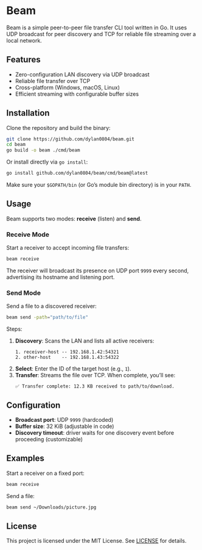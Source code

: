 # Beam

Beam is a simple peer-to-peer file transfer CLI tool written in Go. It uses UDP broadcast for peer discovery and TCP for reliable file streaming over a local network.

## Features

- Zero-configuration LAN discovery via UDP broadcast
- Reliable file transfer over TCP
- Cross-platform (Windows, macOS, Linux)
- Efficient streaming with configurable buffer sizes

## Installation

Clone the repository and build the binary:

```bash
git clone https://github.com/dylan0804/beam.git
cd beam
go build -o beam ./cmd/beam
```

Or install directly via `go install`:

```bash
go install github.com/dylan0804/beam/cmd/beam@latest
```

Make sure your `$GOPATH/bin` (or Go’s module bin directory) is in your `PATH`.

## Usage

Beam supports two modes: **receive** (listen) and **send**.

### Receive Mode

Start a receiver to accept incoming file transfers:

```bash
beam receive
```

The receiver will broadcast its presence on UDP port `9999` every second, advertising its hostname and listening port.

### Send Mode

Send a file to a discovered receiver:

```bash
beam send -path="path/to/file"
```

Steps:

1. **Discovery**: Scans the LAN and lists all active receivers:
   ```
   1. receiver-host -- 192.168.1.42:54321
   2. other-host    -- 192.168.1.43:54322
   ```
2. **Select**: Enter the ID of the target host (e.g., `1`).
3. **Transfer**: Streams the file over TCP. When complete, you’ll see:
   ```
   ✅ Transfer complete: 12.3 KB received to path/to/download.
   ```

## Configuration

- **Broadcast port**: UDP `9999` (hardcoded)
- **Buffer size**: 32 KiB (adjustable in code)
- **Discovery timeout**: driver waits for one discovery event before proceeding (customizable)

## Examples

Start a receiver on a fixed port:

```bash
beam receive
```

Send a file:

```bash
beam send ~/Downloads/picture.jpg
```

## License

This project is licensed under the MIT License. See [LICENSE](LICENSE) for details.

